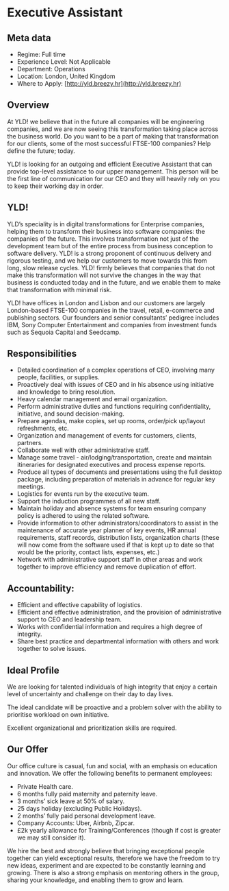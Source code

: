 # Executive Assistant

## Meta data

* Regime: Full time
* Experience Level: Not Applicable
* Department: Operations
* Location: London, United Kingdom
* Where to Apply: [http://yld.breezy.hr](http://yld.breezy.hr)

## Overview

At YLD! we believe that in the future all companies will be engineering companies, and we are now seeing this transformation taking place across the business world. Do you want to be a part of making that transformation for our clients, some of the most successful FTSE-100 companies? Help define the future; today.

YLD! is looking for an outgoing and efficient Executive Assistant that can provide top-level assistance to our upper management. This person will be the first line of communication for our CEO and they will heavily rely on you to keep their working day in order. 

## YLD!

YLD’s speciality is in digital transformations for Enterprise companies, helping them to transform their business into software companies: the companies of the future. This involves transformation not just of the development team but of the entire process from business conception to software delivery. YLD! is a strong proponent of continuous delivery and rigorous testing, and we help our customers to move towards this from long, slow release cycles. YLD! firmly believes that companies that do not make this transformation will not survive the changes in the way that business is conducted today and in the future, and we enable them to make that transformation with minimal risk.

YLD! have offices in London and Lisbon and our customers are largely London-based FTSE-100 companies in the travel, retail, e-commerce and publishing sectors. Our founders and senior consultants’ pedigree includes IBM, Sony Computer Entertainment and companies from investment funds such as Sequoia Capital and Seedcamp.

## Responsibilities

* Detailed coordination of a complex operations of CEO, involving many people, facilities, or supplies.
* Proactively deal with issues of CEO and in his absence using initiative and knowledge to bring resolution.
* Heavy calendar management and email organization.
* Perform administrative duties and functions requiring confidentiality, initiative, and sound decision-making.
* Prepare agendas, make copies, set up rooms, order/pick up/layout refreshments, etc.
* Organization and management of events for customers, clients, partners.
* Collaborate well with other administrative staff.
* Manage some travel - air/lodging/transportation, create and maintain itineraries for designated executives and process expense reports.
* Produce all types of documents and presentations using the full desktop package, including preparation of materials in advance for regular key meetings.
* Logistics for events run by the executive team.
* Support the induction programmes of all new staff.
* Maintain holiday and absence systems for team ensuring company policy is adhered to using the related software.
* Provide information to other administrators/coordinators to assist in the maintenance of accurate year planner of key events, HR annual requirements, staff records, distribution lists, organization charts (these will now come from the software used if that is kept up to date so that would be the priority, contact lists, expenses, etc.)
* Network with administrative support staff in other areas and work together to improve efficiency and remove duplication of effort.

## Accountability:

* Efficient and effective capability of logistics.
* Efficient and effective administration, and the provision of administrative support to CEO and leadership team.
* Works with confidential information and requires a high degree of integrity.
* Share best practice and departmental information with others and work together to solve issues.

## Ideal Profile

We are looking for talented individuals of high integrity that enjoy a certain level of uncertainty and challenge on their day to day lives.

The ideal candidate will be proactive and a problem solver with the ability to prioritise workload on own initiative.

Excellent organizational and prioritization skills are required.

## Our Offer

Our office culture is casual, fun and social, with an emphasis on education and innovation. We offer the following benefits to permanent employees:

* Private Health care.
* 6 months fully paid maternity and paternity leave.
* 3 months’ sick leave at 50% of salary.
* 25 days holiday (excluding Public Holidays).
* 2 months’ fully paid personal development leave.
* Company Accounts: Uber, Airbnb, Zipcar.
* £2k yearly allowance for Training/Conferences (though if cost is greater we may still consider it).

We hire the best and strongly believe that bringing exceptional people together can yield exceptional results, therefore we have the freedom to try new ideas, experiment and are expected to be constantly learning and growing. There is also a strong emphasis on mentoring others in the group, sharing your knowledge, and enabling them to grow and learn.
